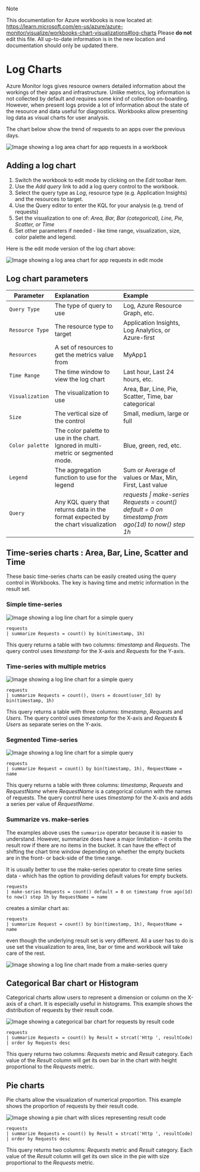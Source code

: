 > [!NOTE] 
> This documentation for Azure workbooks is now located at: https://learn.microsoft.com/en-us/azure/azure-monitor/visualize/workbooks-chart-visualizations#log-charts
> Please **do not** edit this file. All up-to-date information is in the new location and documentation should only be updated there.

# Log Charts

Azure Monitor logs gives resource owners detailed information about the workings of their apps and infrastructure. Unlike metrics, log information is not collected by default and requires some kind of collection on-boarding. However, when present logs provide a lot of information about the state of the resource and data useful for diagnostics. Workbooks allow presenting log data as visual charts for user analysis.

The chart below show the trend of requests to an apps over the previous days. 

![Image showing a log area chart for app requests in a workbook](../Images/LogChart-Area-Read.png)

## Adding a log chart
1. Switch the workbook to edit mode by clicking on the _Edit_ toolbar item.
2. Use the _Add query_ link to add a log query control to the workbook. 
3. Select the query type as _Log_, resource type (e.g. Application Insights) and the resources to target.
4. Use the Query editor to enter the KQL for your analysis (e.g. trend of requests)
5. Set the visualization to one of: _Area, Bar, Bar (categorical), Line, Pie, Scatter, or Time_
6. Set other parameters if needed - like time range, visualization, size, color palette and legend. 

Here is the edit mode version of the log chart above:

![Image showing a log area chart for app requests in edit mode](../Images/LogChart-Area-Edit.png)

## Log chart parameters

| Parameter | Explanation | Example |
| ------------- |:-------------|:-------------|
| `Query Type` | The type of query to use | Log, Azure Resource Graph, etc. |
| `Resource Type` | The resource type to target | Application Insights, Log Analytics, or Azure-first |
| `Resources` | A set of resources to get the metrics value from | MyApp1 |
| `Time Range` | The time window to view the log chart | Last hour, Last 24 hours, etc. |
| `Visualization` | The visualization to use | Area, Bar, Line, Pie, Scatter, Time, bar categorical |
| `Size` | The vertical size of the control | Small, medium, large or full |
| `Color palette` | The color palette to use in the chart. Ignored in multi-metric or segmented mode. | Blue, green, red, etc. |
| `Legend` | The aggregation function to use for the legend | Sum or Average of values or Max, Min, First, Last value |
| `Query` | Any KQL query that returns data in the format expected by the chart visualization | _requests \| make-series Requests = count() default = 0 on timestamp from ago(1d) to now() step 1h_ |

## Time-series charts : Area, Bar, Line, Scatter and Time
These basic time-series charts can be easily created using the query control in Workbooks. The key is having time and metric information in the result set. 

### Simple time-series
![Image showing a log line chart for a simple query](../Images/LogChart-Line-Simple.png)

```
requests
| summarize Requests = count() by bin(timestamp, 1h)
```
This query returns a table with two columns: _timestamp_ and _Requests_. The query control uses _timestamp_ for the X-axis and _Requests_ for the Y-axis.

### Time-series with multiple metrics
![Image showing a log line chart for a simple query](../Images/LogChart-Line-MultiMetric.png)

```
requests
| summarize Requests = count(), Users = dcount(user_Id) by bin(timestamp, 1h)
```
This query returns a table with three columns: _timestamp_, _Requests_ and _Users_. The query control uses _timestamp_ for the X-axis and _Requests_ & _Users_ as separate series on the Y-axis.

### Segmented Time-series
![Image showing a log line chart for a simple query](../Images/LogChart-Line-Segmented.png)

```
requests
| summarize Request = count() by bin(timestamp, 1h), RequestName = name
```

This query returns a table with three columns: _timestamp_, _Requests_ and _RequestName_ where _RequestName_ is a categorical column with the names of requests. The query control here uses _timestamp_ for the X-axis and adds a series per value of _RequestName_.

### Summarize vs. make-series
The examples above uses the `summarize` operator because it is easier to understand. However, summarize does have a major limitation - it omits the result row if there are no items in the bucket. It can have the effect of shifting the chart time window depending on whether the empty buckets are in the front- or back-side of the time range. 

It is usually better to use the make-series operator to create time series data - which has the option to providing default values for empty buckets. 

```
requests
| make-series Requests = count() default = 0 on timestamp from ago(1d) to now() step 1h by RequestName = name
```

creates a similar chart as:

```
requests
| summarize Request = count() by bin(timestamp, 1h), RequestName = name
```
even though the underlying result set is very different. All a user has to do is use set the visualization to area, line, bar or time and workbook will take care of the rest.

![Image showing a log line chart made from a make-series query](../Images/LogChart-Line-Makeseries.png)

## Categorical Bar chart or Histogram
Categorical charts allow users to represent a dimension or column on the X-axis of a chart. It is especially useful in histograms. This example shows the distribution of requests by their result code.

![Image showing a categorical bar chart for requests by result code](../Images/LogChart-CategoricalBar.png)

```
requests
| summarize Requests = count() by Result = strcat('Http ', resultCode)
| order by Requests desc
```

This query returns two columns: _Requests_ metric and _Result_ category. Each value of the _Result_ column will get its own bar in the chart with height proportional to the _Requests_ metric. 

## Pie charts
Pie charts allow the visualization of numerical proportion. This example shows the proportion of requests by their result code.

![Image showing a pie chart with slices representing result code](../Images/LogChart-PieChart.png)

```
requests
| summarize Requests = count() by Result = strcat('Http ', resultCode)
| order by Requests desc
```

This query returns two columns: _Requests_ metric and _Result_ category. Each value of the _Result_ column will get its own slice in the pie with size proportional to the _Requests_ metric. 